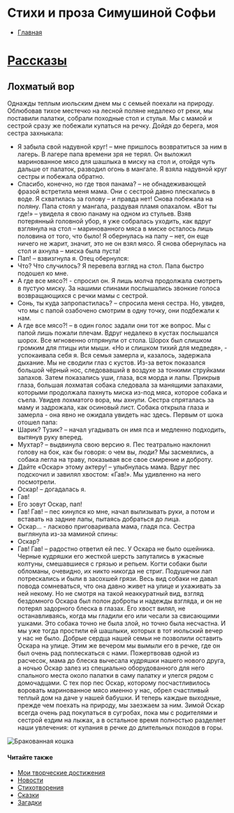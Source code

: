 # Стихи и проза Симушиной Софьи
- [Главная](https://simushinas.github.io/lit)
# [Рассказы](https://simushinas.github.io/lit/stories)
## Лохматый вор
Однажды теплым июльским днем мы с семьей поехали на природу. Облюбовав тихое местечко на лесной поляне недалеко от реки, мы поставили палатки, собрали походные стол и стулья. Мы с мамой и сестрой сразу же побежали купаться на речку. Дойдя до берега, моя сестра захныкала:
 - Я забыла свой надувной круг! – мне пришлось возвратиться за ним в лагерь.
В лагере папа времени зря не терял. Он выложил маринованное мясо для шашлыка в миску на стол и, отойдя чуть дальше от палаток, разводил огонь в мангале. Я взяла надувной круг сестры и побежала обратно.
 - Спасибо, конечно, но где твоя панама? – не обнадеживающей фразой встретила меня мама. Они с сестрой давно плескались в воде.
Я схватилась за голову – и правда нет!
Снова побежала на поляну. Папа стоял у мангала, раздувая пламя опахалом.
«Вот ты где!» – увидела я свою панаму на одном из стульев.
Взяв потерянный головной убор, я уже собралась уходить, как вдруг взглянула на стол – маринованного мяса в миске осталось лишь половина от того, что было! Я обернулась на папу – нет, он еще ничего не жарит, значит, это не он взял мясо. Я снова обернулась на стол и ахнула – миска была пуста!
- Пап! – взвизгнула я. Отец обернулся:
- Что? Что случилось?
Я перевела взгляд на стол. Папа быстро подошел ко мне.
- А где все мясо?!  - спросил он. Я лишь молча продолжала смотреть в пустую миску.
За нашими спинами послышались звонкие голоса возвращающихся с речки мамы с сестрой.
- Сонь, ты куда запропастилась? – спросила меня сестра. Но, увидев, что мы с папой озабочено смотрим в одну точку, они подбежали к нам.
- А где все мясо?! – в один голос задали они тот же вопрос. Мы с папой лишь пожали плечам.
Вдруг недалеко в кустах послышался шорох. Все мгновенно отпрянули от стола. Шорох был слишком громким для птицы или мыши. «Но и слишком тихий для медведя», - успокаивала себя я.
Вся семья замерла и, казалось, задержала дыхание. Мы не сводили глаз с кустов.
Из-за веток показался большой чёрный нос, следовавший в воздухе за тонкими струйками запахов. Затем показались уши, глаза, вся морда и лапы. Прикрыв глаза, большая лохматая собака следовала за манящими запахами, которыми продолжала пахнуть миска из-под мяса, которое собака и съела.
Увидев лохматого вора, мы ахнули. Сестра спряталась за маму и задрожала, как осиновый лист. Собака открыла глаза и замерла - она явно не ожидала увидеть нас здесь. Первым от шока отошел папа:
- Шарик? Тузик? – начал угадывать он имя пса и медленно подходить, вытянув руку вперед.
- Мухтар? – выдвинула свою версию я. Пес театрально наклонил голову на бок, как бы говоря: о чем вы, люди? Мы засмеялись, а собака легла на траву, показывая все свое смирение и доброту.
- Дайте «Оскар» этому актеру! – улыбнулась мама. Вдруг пес подскочил и завилял хвостом: «Гав!». Мы удивленно на него посмотрели.
- Оскар! – догадалась я.
- Гав!
- Его зовут Оскар, пап!
- Гав! Гав! – пес кинулся ко мне, начал вылизывать руки, а потом и вставать на задние лапы, пытаясь добраться до лица.
- Оскар… - ласково приговаривала мама, гладя пса. Сестра выглянула из-за маминой спины:
- Оскар?
- Гав! Гав! – радостно ответил ей пес.
У Оскара не было ошейника. Черные кудряшки его жесткой шерсть запутались в ужасные колтуны, смешавшиеся с грязью и репьем. Когти собаки были обломаны, очевидно, их никто никогда не стриг. Подушечки лап потрескались и были в засохшей грязи. Весь вид собаки не давал повода сомневаться, что она давно живет на улице и ухаживать за ней некому.
Но не смотря на такой неаккуратный вид, взгляд бездомного Оскара был полон доброты и надежды взгляда, и он не потерял задорного блеска в глазах. Его хвост вилял, не останавливаясь, когда мы гладили его или чесали за свисающими ушками. Это собака точно не была злой, но точно была несчастна. И мы уже тогда простили ей шашлыки, которых в тот июльский вечер у нас не было.
Добрые сердца нашей семьи не позволили оставить Оскара на улице. Этим же вечером мы вымыли его в речке, где он был очень рад поплескаться с нами. Пожертвовав одной из расчесок, мама до блеска вычесала кудряшки нашего нового друга, а ночью Оскар залез из специально оборудованного для него спального места около палатки в саму палатку и улегся рядом с домочадцами.
С тех пор пес Оскар, которому посчастливилось воровать маринованное мясо именно у нас, обрел счастливый теплый дом на даче у нашей бабушки. И теперь каждые выходные, прежде чем поехать на природу, мы заезжаем за ним. Зимой Оскар всегда очень рад покупаться в сугробах, пока мы с родителями и сестрой ездим на лыжах, а в остальное время полностью разделяет наши увлечения: от купания в речке до длительных походов в горы.

![Бракованная кошка](https://simushinas.github.io/lit/photo1684505992.jpeg)

#### Читайте также
- [Мои творческие достижения](https://simushinas.github.io/lit/successes)
- [Новости](https://simushinas.github.io/lit/news)
- [Стихотворения](https://simushinas.github.io/lit/poems)
- [Сказки](https://simushinas.github.io/lit/tales)
- [Загадки](https://simushinas.github.io/lit/puzzles)
